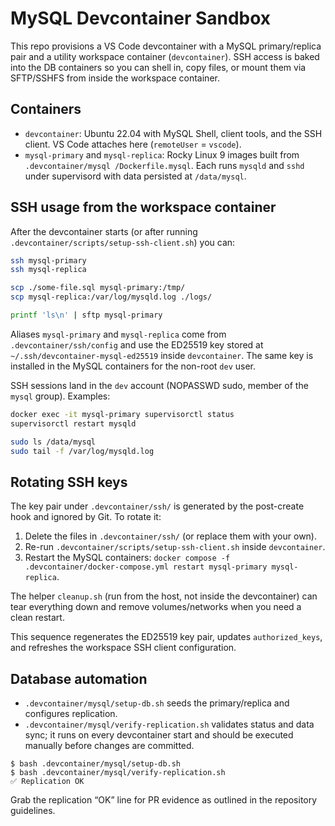 # MySQL Devcontainer Sandbox

This repo provisions a VS Code devcontainer with a MySQL primary/replica pair and a utility
workspace container (`devcontainer`). SSH access is baked into the DB containers so you can
shell in, copy files, or mount them via SFTP/SSHFS from inside the workspace container.

## Containers

- `devcontainer`: Ubuntu 22.04 with MySQL Shell, client tools, and the SSH client. VS Code
  attaches here (`remoteUser` = `vscode`).
- `mysql-primary` and `mysql-replica`: Rocky Linux 9 images built from `.devcontainer/mysql
  /Dockerfile.mysql`. Each runs `mysqld` and `sshd` under supervisord with data persisted at
  `/data/mysql`.

## SSH usage from the workspace container

After the devcontainer starts (or after running
`.devcontainer/scripts/setup-ssh-client.sh`) you can:

```bash
ssh mysql-primary
ssh mysql-replica

scp ./some-file.sql mysql-primary:/tmp/
scp mysql-replica:/var/log/mysqld.log ./logs/

printf 'ls\n' | sftp mysql-primary
```

Aliases `mysql-primary` and `mysql-replica` come from `.devcontainer/ssh/config` and use the
ED25519 key stored at `~/.ssh/devcontainer-mysql-ed25519` inside `devcontainer`.
The same key is installed in the MySQL containers for the non-root `dev` user.

SSH sessions land in the `dev` account (NOPASSWD sudo, member of the `mysql` group). Examples:

```bash
docker exec -it mysql-primary supervisorctl status
supervisorctl restart mysqld

sudo ls /data/mysql
sudo tail -f /var/log/mysqld.log
```

## Rotating SSH keys

The key pair under `.devcontainer/ssh/` is generated by the post-create hook and ignored by Git.
To rotate it:

1. Delete the files in `.devcontainer/ssh/` (or replace them with your own).
2. Re-run `.devcontainer/scripts/setup-ssh-client.sh` inside `devcontainer`.
3. Restart the MySQL containers: `docker compose -f .devcontainer/docker-compose.yml restart
   mysql-primary mysql-replica`.

The helper `cleanup.sh` (run from the host, not inside the devcontainer) can tear everything down
and remove volumes/networks when you need a clean restart.

This sequence regenerates the ED25519 key pair, updates `authorized_keys`, and refreshes the
workspace SSH client configuration.

## Database automation

- `.devcontainer/mysql/setup-db.sh` seeds the primary/replica and configures replication.
- `.devcontainer/mysql/verify-replication.sh` validates status and data sync; it runs on every
  devcontainer start and should be executed manually before changes are committed.

```
$ bash .devcontainer/mysql/setup-db.sh
$ bash .devcontainer/mysql/verify-replication.sh
✅ Replication OK
```

Grab the replication “OK” line for PR evidence as outlined in the repository guidelines.
